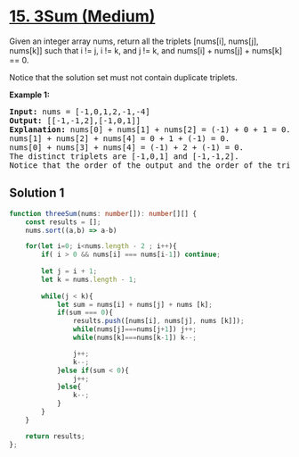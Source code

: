 # [15. 3Sum (Medium)](https://leetcode.com/problems/3sum/)

<p>Given an integer array nums, return all the triplets [nums[i], nums[j], nums[k]] such that i != j, i != k, and j != k, and nums[i] + nums[j] + nums[k] == 0.

Notice that the solution set must not contain duplicate triplets.</p>

<p><strong>Example 1:</strong></p>

<pre>
<strong>Input:</strong> nums = [-1,0,1,2,-1,-4]
<strong>Output:</strong> [[-1,-1,2],[-1,0,1]]
<strong>Explanation:</strong> nums[0] + nums[1] + nums[2] = (-1) + 0 + 1 = 0.
nums[1] + nums[2] + nums[4] = 0 + 1 + (-1) = 0.
nums[0] + nums[3] + nums[4] = (-1) + 2 + (-1) = 0.
The distinct triplets are [-1,0,1] and [-1,-1,2].
Notice that the order of the output and the order of the triplets does not matter.
</pre>

## Solution 1

```ts
function threeSum(nums: number[]): number[][] {
    const results = [];
    nums.sort((a,b) => a-b)

    for(let i=0; i<nums.length - 2 ; i++){
        if( i > 0 && nums[i] === nums[i-1]) continue;
        
        let j = i + 1;
        let k = nums.length - 1;
         
        while(j < k){
            let sum = nums[i] + nums[j] + nums [k];
            if(sum === 0){
                results.push([nums[i], nums[j], nums [k]]);
                while(nums[j]===nums[j+1]) j++;
                while(nums[k]===nums[k-1]) k--;

                j++;
                k--;
            }else if(sum < 0){
                j++;
            }else{
                k--;
            }
        }
    }

    return results;
};
```